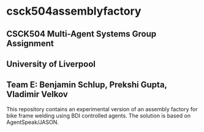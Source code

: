 # csck504assemblyfactory
## CSCK504 Multi-Agent Systems Group Assignment
## University of Liverpool
## Team E: Benjamin Schlup, Prekshi Gupta, Vladimir Velkov

This repository contains an experimental version of an assembly factory for bike frame welding using BDI controlled agents.
The solution is based on AgentSpeak/JASON.

